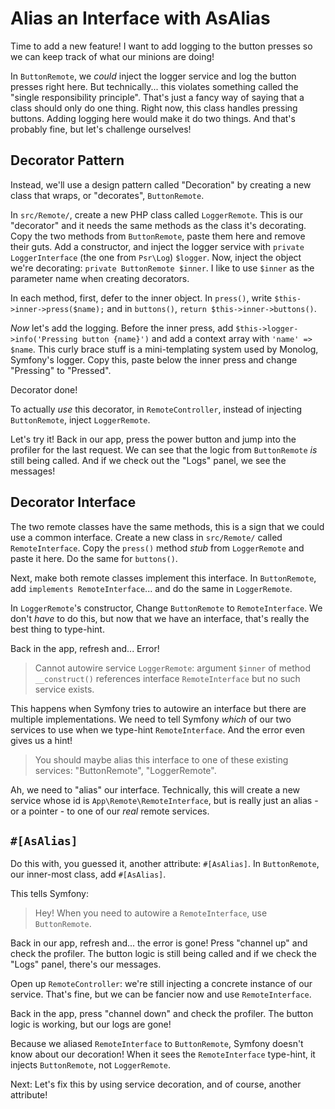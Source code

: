 # Alias an Interface with AsAlias

Time to add a new feature! I want to add logging to the button presses so
we can keep track of what our minions are doing!

In `ButtonRemote`, we *could* inject the logger service and log the button
presses right here. But technically... this violates something called the
"single responsibility principle". That's just a fancy way of saying that
a class should only do one thing. Right now, this class handles
pressing buttons. Adding logging here would make it do two things. And that's
probably fine, but let's challenge ourselves!

## Decorator Pattern

Instead, we'll use a design pattern called "Decoration" by
creating a new class that wraps, or "decorates", `ButtonRemote`.

In `src/Remote/`, create a new PHP class called `LoggerRemote`. This is our
"decorator" and it needs the same methods as the class it's decorating. 
Copy the two methods from `ButtonRemote`, paste them here and remove their guts.
Add a constructor, and inject the logger service with
`private LoggerInterface` (the one from `Psr\Log`) `$logger`. Now, inject the
object we're decorating: `private ButtonRemote $inner`. I like to use `$inner`
as the parameter name when creating decorators.

In each method, first, defer to the inner object. In `press()`, write
`$this->inner->press($name);` and in `buttons()`, `return $this->inner->buttons()`.

*Now* let's add the logging. Before the inner press, add
`$this->logger->info('Pressing button {name}')` and add a context array
with `'name' => $name`. This curly brace stuff is a mini-templating system
used by Monolog, Symfony's logger. Copy this, paste below the inner press
and change "Pressing" to "Pressed".

Decorator done!

To actually *use* this decorator, in `RemoteController`, instead of injecting `ButtonRemote`,
inject `LoggerRemote`.

Let's try it! Back in our app, press the power button and jump into the profiler
for the last request. We can see that the logic from `ButtonRemote` *is* still being
called. And if we check out the "Logs" panel, we see the messages!

## Decorator Interface

The two remote classes have the same methods, this is a sign that
we could use a common interface. Create a new class in `src/Remote/` called `RemoteInterface`.
Copy the `press()` method *stub* from `LoggerRemote` and paste it here.
Do the same for `buttons()`.

Next, make both remote classes implement this interface. In `ButtonRemote`, add
`implements RemoteInterface`... and do the same in `LoggerRemote`.

In `LoggerRemote`'s constructor, Change `ButtonRemote` to `RemoteInterface`. We
don't *have* to do this, but now that we have an interface, that's really the
best thing to type-hint.

Back in the app, refresh and... Error!

> Cannot autowire service `LoggerRemote`: argument `$inner` of method `__construct()`
> references interface `RemoteInterface` but no such service exists.

This happens when Symfony tries to autowire an interface but there are multiple
implementations. We need to tell Symfony *which* of our two services to use when we
type-hint `RemoteInterface`. And the error even gives us a hint!

> You should maybe alias this interface to one of these existing services:
> "ButtonRemote", "LoggerRemote".

Ah, we need to "alias" our interface. Technically, this will create a new service
whose id is `App\Remote\RemoteInterface`, but is really just an alias - or a pointer -
to one of our *real* remote services. 

## `#[AsAlias]`

Do this with, you guessed it, another attribute: `#[AsAlias]`. In `ButtonRemote`,
our inner-most class, add `#[AsAlias]`.

This tells Symfony:

> Hey! When you need to autowire a `RemoteInterface`, use `ButtonRemote`.

Back in our app, refresh and... the error is gone! Press "channel up" and check
the profiler. The button logic is still being called and if we check the "Logs" panel,
there's our messages.

Open up `RemoteController`: we're still injecting a concrete instance of our
service. That's fine, but we can be fancier now and use `RemoteInterface`.

Back in the app, press "channel down" and check the profiler. The button logic
is working, but our logs are gone!

Because we aliased `RemoteInterface` to `ButtonRemote`, Symfony doesn't know about
our decoration! When it sees the `RemoteInterface` type-hint, it injects `ButtonRemote`,
not `LoggerRemote`.

Next: Let's fix this by using service decoration, and of course, another attribute!
